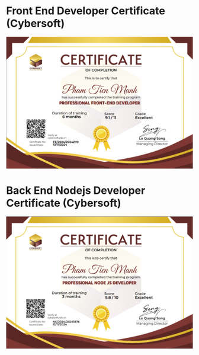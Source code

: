 # Front End Developer Certificate (Cybersoft)
![Certificate of Front-end Developer](https://github.com/ManhDev24/Certificate/blob/main/ImageCertificate/fe-certificate.png)

# Back End Nodejs Developer Certificate (Cybersoft)
![Certificate of Front-end Developer](https://github.com/ManhDev24/Certificate/blob/main/ImageCertificate/be-certificate.png)
